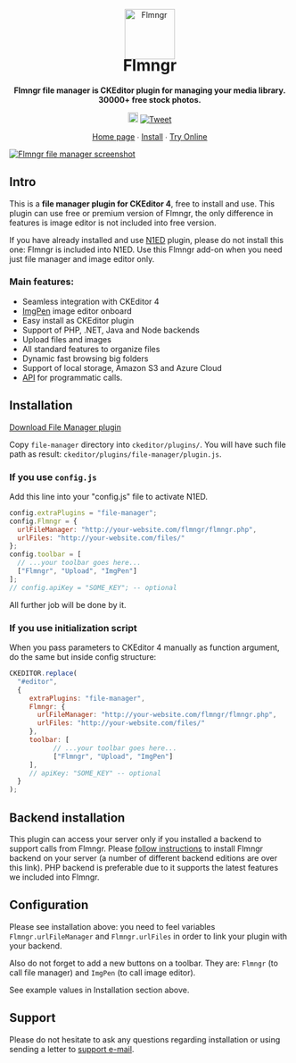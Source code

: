 <p align="center">
    <a href="https://flmngr.com/"><img src="https://flmngr.com/img/Flmngr.png" alt="Flmngr" width="90" /></a>
</p>

<h1 align="center" style="margin-top:-20px">Flmngr</h1>

<p align="center">
    <strong>Flmngr file manager is CKEditor plugin for managing your media library. 30000+ free stock photos. </strong>
</p>

<p align="center">
    <a href="https://www.npmjs.com/package/@edsdk/flmngr"><img src="https://badge.fury.io/js/flmngr.svg" alt="npm version" height="18"></a>
    <a href="https://twitter.com/intent/tweet?text=Check%20out%20Flmngr%20on%20GitHub&url=https%3A%2F%2Fgithub.com%2Fedsdk%2Fflmngr-ckeditor"><img src="https://img.shields.io/twitter/url/http/shields.io.svg?style=social" alt="Tweet"/>
</p>

<p align="center">
    <a href="https://flmngr.com/">Home page</a> ∙ <a href="https://flmngr.com/doc/install-ckeditor-plugin/">Install</a> ∙ <a href="https://codepen.io/N1ED/pen/eYJmXvd">Try Online</a>
</p>

[![Flmngr file manager screenshot](https://flmngr.com/img/browsing.jpg)](https://flmngr.com)

## Intro

This is a **file manager plugin for CKEditor 4**, free to install and use. This plugin can use free or premium version of Flmngr, the only difference in features is image editor is not included into free version. 

If you have already installed and use [N1ED](https://n1ed.com) plugin, please do not install this one: Flmngr is included into N1ED. Use this Flmngr add-on when you need just file manager and image editor only.

### Main features:

- Seamless integration with CKEditor 4
- [ImgPen](https://imgpen.com) image editor onboard
- Easy install as CKEditor plugin
- Support of PHP, .NET, Java and Node backends
- Upload files and images
- All standard features to organize files
- Dynamic fast browsing big folders
- Support of local storage, Amazon S3 and Azure Cloud
- [API](https://flmngr.com/api/classes/flmngr.html) for programmatic calls.

## Installation

[Download File Manager plugin](https://flmngr.com/download/flmngr-ckeditor.zip)

Copy `file-manager` directory into `ckeditor/plugins/`.
You will have such file path as result: `ckeditor/plugins/file-manager/plugin.js`.

### If you use `config.js`
Add this line into your "config.js" file to activate N1ED.
```js
config.extraPlugins = "file-manager";
config.Flmngr = {
  urlFileManager: "http://your-website.com/flmngr/flmngr.php",
  urlFiles: "http://your-website.com/files/"
};
config.toolbar = [
  // ...your toolbar goes here...
  ["Flmngr", "Upload", "ImgPen"]
];
// config.apiKey = "SOME_KEY"; -- optional
```
All further job will be done by it.

### If you use initialization script
When you pass parameters to CKEditor 4 manually as function argument, do the same but inside config structure:
```js
CKEDITOR.replace(
  "#editor",
  {
     extraPlugins: "file-manager",
     Flmngr: {
       urlFileManager: "http://your-website.com/flmngr/flmngr.php",
       urlFiles: "http://your-website.com/files/"  
     },
     toolbar: [
           // ...your toolbar goes here...
           ["Flmngr", "Upload", "ImgPen"]
     ],
     // apiKey: "SOME_KEY" -- optional
  }
);
```

## Backend installation

This plugin can access your server only if you installed a backend to support calls from Flmngr. Please [follow instructions](https://flmngr.com/doc/install-php-file-manager-composer) to install Flmngr backend on your server (a number of different backend editions are over this link). PHP backend is preferable due to it supports the latest features we included into Flmngr.

## Configuration

Please see installation above: you need to feel variables `Flmngr.urlFileManager` and `Flmngr.urlFiles` in order to link your plugin with your backend. 

Also do not forget to add a new buttons on a toolbar. They are: `Flmngr` (to call file manager) and `ImgPen` (to call image editor).

See example values in Installation section above.

## Support

Please do not hesitate to ask any questions regarding installation or using sending a letter to [support e-mail](support@n1ed.zendesk.com).